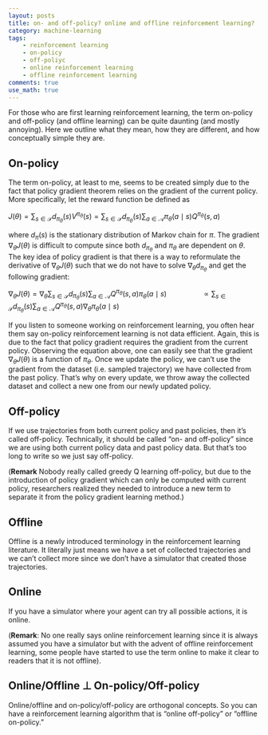 ```yaml
---
layout: posts
title: on- and off-policy? online and offline reinforcement learning?
category: machine-learning
tags: 
    - reinforcement learning
    - on-policy
    - off-poliyc
    - online reinforcement learning
    - offline reinforcement learning
comments: true
use_math: true
---
```


For those who are first learning reinforcement learning, the term on-policy and off-policy (and offline learning) can be quite daunting (and mostly annoying). Here we outline what they mean, how they are different, and how conceptually simple they are. 

## On-policy

The term on-policy, at least to me, seems to be created simply due to the fact that policy gradient theorem relies on the gradient of the current policy. More specifically, let the reward function be defined as 

$J(\theta) = \sum_{s \in \mathcal{S}} d_{\pi_\theta}(s) V^{\pi_\theta}(s) = \sum_{s \in \mathcal{S}} d_{\pi_\theta}(s) \sum_{a \in \mathcal{A}} \pi_\theta(a \mid s) Q^{\pi_\theta}(s,a)$

where $d_{\pi}(s)$ is the stationary distribution of Markov chain for $\pi$. The gradient $\nabla_\theta J(\theta)$ is difficult to compute since both $d_{\pi_\theta}$ and $\pi_\theta$ are dependent on $\theta$. The key idea of policy gradient is that there is a way to reformulate the derivative of $\nabla_\theta J(\theta)$ such that we do not have to solve $\nabla_\theta d_{\pi_\theta}$ and get the following gradient:

$\nabla_\theta J(\theta) = \nabla_\theta \sum_{s \in \mathcal{S}} d_{\pi_\theta}(s) \sum_{a \in \mathcal{A}} Q^{\pi_\theta}(s,a) \pi_\theta(a \mid s)$ 
$\quad \quad \quad \quad \propto \sum_{s \in \mathcal{S}} d_{\pi_\theta}(s) \sum_{a \in \mathcal{A}} Q^{\pi_\theta}(s,a) \nabla_\theta \pi_\theta(a \mid s)$

If you listen to someone working on reinforcement learning, you often hear them say on-policy reinforcement learning is not data efficient. Again, this is due to the fact that policy gradient requires the gradient from the current policy. Observing the equation above, one can easily see that the gradient $\nabla_\theta J(\theta)$ is a function of $\pi_\theta$. Once we update the policy, we can’t use the gradient from the dataset (i.e. sampled trajectory) we have collected from the past policy. That’s why on every update, we throw away the collected dataset and collect a new one from our newly updated policy.

## Off-policy

If we use trajectories from both current policy and past policies, then it’s called off-policy. Technically, it should be called “on- and off-policy” since we are using both current policy data and past policy data. But that’s too long to write so we just say off-policy. 

(**Remark** Nobody really called greedy Q learning off-policy, but due to the introduction of policy gradient which can only be computed with current policy, researchers realized they needed to introduce a new term to separate it from the policy gradient learning method.)

## Offline

Offline is a newly introduced terminology in the reinforcement learning literature. It literally just means we have a set of collected trajectories and we can’t collect more since we don’t have a simulator that created those trajectories. 

## Online

If you have a simulator where your agent can try all possible actions, it is online. 

(**Remark**: No one really says online reinforcement learning since it is always assumed you have a simulator but with the advent of offline reinforcement learning, some people have started to use the term online to make it clear to readers that it is not offline).

## Online/Offline $\perp$ On-policy/Off-policy

Online/offline and on-policy/off-policy are orthogonal concepts. So you can have a reinforcement learning algorithm that is “online off-policy” or “offline on-policy.”